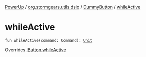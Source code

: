 [PowerUp](../../index.md) / [org.stormgears.utils.dsio](../index.md) / [DummyButton](index.md) / [whileActive](./while-active.md)

# whileActive

`fun whileActive(command: Command): `[`Unit`](https://kotlinlang.org/api/latest/jvm/stdlib/kotlin/-unit/index.html)

Overrides [IButton.whileActive](../-i-button/while-active.md)

